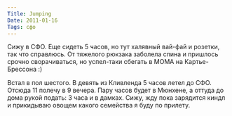 ```yaml
---
Title: Jumping
Date: 2011-01-16
Tags: сфо
---
```


<div class="text"><p>Сижу в СФО. Еще сидеть 5 часов, но тут халявный вай-фай и розетки, так что справлюсь. От тяжелого рюкзака заболела спина и пришлось срочно сворачиваться, но успел-таки сбегать в MOMA на Картье-Брессона :)</p>
<p>Встал в пол шестого. В девять из Кливленда 5 часов летел до СФО. Отсюда 11 полечу в 9 вечера. Пару часов будет в Мюнхене, а оттуда до дома рукой подать: 3 часа и в дамках. Сижу, жду пока зарядится киндл и прикидываю овощем какого семейства я буду по прилету.</p></div>